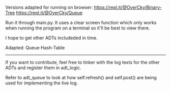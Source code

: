 Versions adapted for running on browser:
https://repl.it/@OverCky/Binary-Tree
https://repl.it/@OverCky/Queue

Run it through main.py. It uses a clear screen function which 
only works when running the program on a terminal so it'll be best to 
view there.

I hope to get other ADTs includeded in time.

Adapted:
	Queue
	Hash-Table

---------------------------------------

If you want to contribute, feel free to tinker with the log texts for the
other ADTs and register them in adt_logic.

Refer to adt_queue to look at how self.refresh() and self.post() are being used
for implementing the live log.
